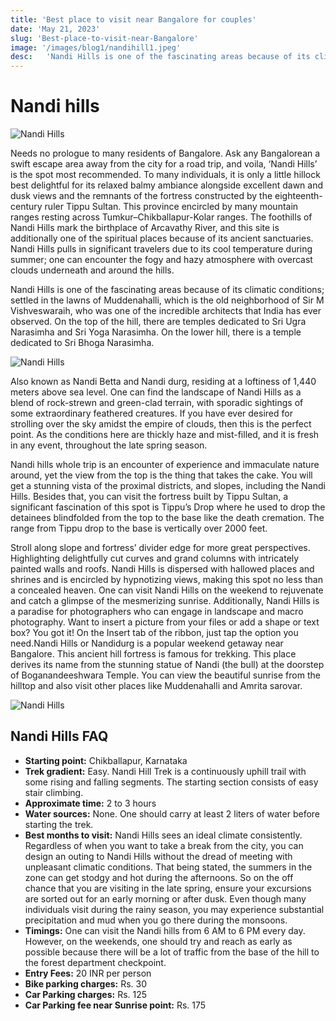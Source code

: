 ```yaml
---
title: 'Best place to visit near Bangalore for couples'
date: 'May 21, 2023'
slug: 'Best-place-to-visit-near-Bangalore'
image: '/images/blog1/nandihill1.jpeg'
desc:   'Nandi Hills is one of the fascinating areas because of its climatic conditions; settled in the lawns of Muddenahalli, which is the old neighborhood of Sir M Vishveswaraih, who was one of the incredible architects that India has ever observed. On the top of the hill, there are temples dedicated to Sri Ugra Narasimha and Sri Yoga Narasimha. On the lower hill, there is a temple dedicated to Sri Bhoga Narasimha.'
---
```



  # **Nandi hills**

![Nandi Hills](/images/blog1/nandihill1.jpeg)

 Needs no prologue to many residents of Bangalore. Ask any Bangalorean a swift escape area away from the city for a road trip, and voila, ‘Nandi Hills’ is the spot most recommended. To many individuals, it is only a little hillock best delightful for its relaxed balmy ambiance alongside excellent dawn and dusk views and the remnants of the fortress constructed by the eighteenth-century ruler Tippu Sultan. This province encircled by many mountain ranges resting across Tumkur–Chikballapur-Kolar ranges. The foothills of Nandi Hills mark the birthplace of Arcavathy River, and this site is additionally one of the spiritual places because of its ancient sanctuaries. Nandi Hills pulls in significant travelers due to its cool temperature during summer; one can encounter the fogy and hazy atmosphere with overcast clouds underneath and around the hills.  

Nandi Hills is one of the fascinating areas because of its climatic conditions; settled in the lawns of Muddenahalli, which is the old neighborhood of Sir M Vishveswaraih, who was one of the incredible architects that India has ever observed. On the top of the hill, there are temples dedicated to Sri Ugra Narasimha and Sri Yoga Narasimha. On the lower hill, there is a temple dedicated to Sri Bhoga Narasimha.    

 
 ![Nandi Hills](/images/blog1/nandihill2.jpeg)

Also known as Nandi Betta and Nandi durg, residing at a loftiness of 1,440 meters above sea level. One can find the landscape of Nandi Hills as a blend of rock-strewn and green-clad terrain, with sporadic sightings of some extraordinary feathered creatures. If you have ever desired for strolling over the sky amidst the empire of clouds, then this is the perfect point. As the conditions here are thickly haze and mist-filled, and it is fresh in any event, throughout the late spring season.




Nandi hills whole trip is an encounter of experience and immaculate nature around, yet the view from the top is the thing that takes the cake. You will get a stunning vista of the proximal districts, and slopes, including the Nandi Hills. Besides that, you can visit the fortress built by Tippu Sultan, a significant fascination of this spot is Tippu’s Drop where he used to drop the detainees blindfolded from the top to the base like the death cremation. The range from Tippu drop to the base is vertically over 2000 feet.


Stroll along slope and fortress’ divider edge for more great perspectives. Highlighting delightfully cut curves and grand columns with intricately painted walls and roofs. Nandi Hills is dispersed with hallowed places and shrines and is encircled by hypnotizing views, making this spot no less than a concealed heaven. One can visit Nandi Hills on the weekend to rejuvenate and catch a glimpse of the mesmerizing sunrise. Additionally, Nandi Hills is a paradise for photographers who can engage in landscape and macro photography. Want to insert a picture from your files or add a shape or text box? You got it! On the Insert tab of the ribbon, just tap the option you need.Nandi Hills or Nandidurg is a popular weekend getaway near Bangalore. This ancient hill fortress is famous for trekking. This place derives its name from the stunning statue of Nandi (the bull) at the doorstep of Boganandeeshwara Temple. You can view the beautiful sunrise from the hilltop and also visit other places like Muddenahalli and Amrita sarovar.




![Nandi Hills](/images/blog1/nandihill3.jpeg)




##   **Nandi Hills FAQ**

 * **Starting point:** Chikballapur, Karnataka
 * **Trek gradient:** Easy. Nandi Hill Trek is a continuously uphill trail with some rising and falling segments. The starting section consists of easy stair climbing.
 * **Approximate time:** 2 to 3 hours
 * **Water sources:** None. One should carry at least 2 liters of water before starting the trek.
 * **Best months to visit:** Nandi Hills sees an ideal climate consistently. Regardless of when you want to take a break from the city, you can design an outing to Nandi Hills without the dread of meeting with unpleasant climatic conditions. That being stated, the summers in the zone can get stodgy and hot during the afternoons. So on the off chance that you are visiting in the late spring, ensure your excursions are sorted out for an early morning or after dusk. Even though many individuals visit during the rainy season, you may experience substantial precipitation and mud when you go there during the monsoons.
 * **Timings:** One can visit the Nandi hills from 6 AM to 6 PM every day. However, on the weekends, one should   try and reach as early as possible because there will be a lot of traffic from the base of the hill to the forest department checkpoint. 
 * **Entry Fees:** 20 INR per person
 * **Bike parking charges:** Rs. 30 
 * **Car Parking charges:** Rs. 125 
 * **Car Parking fee near Sunrise point:** Rs. 175 







